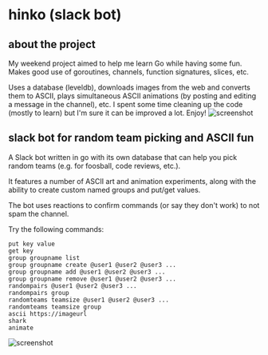 # hinko (slack bot)
## about the project
My weekend project aimed to help me learn Go while having some fun.
Makes good use of goroutines, channels, function signatures, slices, etc.

Uses a database (leveldb), downloads images from the web and converts them to ASCII, plays simultaneous ASCII animations (by posting and editing a message in the channel), etc. I spent some time cleaning up the code (mostly to learn) but I'm sure it can be improved a lot. Enjoy!
![screenshot](https://github.com/tadej/hinko/blob/master/images/hinko-screen-1.png "screenshot")

## slack bot for random team picking and ASCII fun

A Slack bot written in go with its own database that can help you pick random teams (e.g. for foosball, code reviews, etc.).

It features a number of ASCII art and animation experiments, along with the ability to create custom named groups and put/get values.

The bot uses reactions to confirm commands (or say they don't work) to not spam the channel.

Try the following commands:
```help
put key value
get key
group groupname list
group groupname create @user1 @user2 @user3 ...
group groupname add @user1 @user2 @user3 ...
group groupname remove @user1 @user2 @user3 ...
randompairs @user1 @user2 @user3 ...
randompairs group
randomteams teamsize @user1 @user2 @user3 ...
randomteams teamsize group
ascii https://imageurl
shark
animate
```
![screenshot](https://github.com/tadej/hinko/blob/master/images/hinko-screen-2.png "screenshot")
